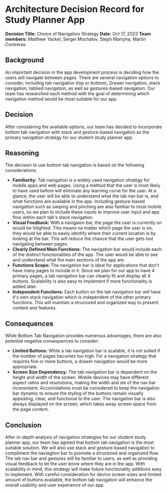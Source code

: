# Architecture Decision Record for Study Planner App
**Decision Title:** Choice of Navigation Strategy
**Date:** Oct 17, 2023
**Team members:** Matthew Yackel, Sergei Mochalov, Steph Martyna, Martin Contreras

## Background
An important decision in the app development process is deciding how the users will navigate between pages. There are several navigation options to consider, including tab navigation (top or bottom), Drawer navigation, stack navigation, tabbed navigation, as well as gestures-based navigation. Our team has researched each method with the goal of determining which navigation method would be most suitable for our app. 

## Decision
After considering the available options, our team has decided to incorporate bottom tab navigation with stack and gesture-based navigation as the primary navigation strategy for our student study planner app.

## Reasoning 
The decision to use bottom tab navigation is based on the following considerations: 
- **Familiarity:** Tab navigation is a widely used navigation strategy for mobile apps and web pages. Using a method that the user is most likely to have used before will eliminate any learning curve for the user. At a glance, the user will be able to understand what the tab nav bar is, and what functions are available in the app. Including gesture-based navigation such as swiping and pinching are also familiar to most mobile users, so we plan to include these inputs to improve user input and app flow within each tab's stack navigation. 
- **Visual Feedback:** With a navigaion bar, the page the user is currently on would be hilighted. This means no matter which page the user is on, they would be able to easily identify where their current location is by looking at the bar. This will reduce the chance that the user gets lost navigating between pages. 
- **Clearly Defined Main Functions:** The navigation bar would include each of the distinct functionalities of the app. The user would be able to see and understand what the main sections of the app are. 
- **Functions Scope:** The navigation bar is ideal for applications that don't have many pages to include in it. Since we plan for our app to have 4 primary pages, a tab navigation bar can cleanly fit and display all 4 buttons. Scalability is also easy to implement if more functionality is added later. 
- **Independent Functions:** Each button on the tab navigation bar will have it's own stack navigation which is independent of the other primary functions. This will maintain a structured and organized way to present content and features. 

## Consequences
While Bottom Tab Navigation provides numerous advantages, there are also potential negative consequences to consider: 
- **Limited Buttons:** While a tab navigation bar is scalable, it is not suited if the number of pages becomes too high. For a navigation strategy that requires five or more buttons, a drawer navigation would be more appropriate. 
- **Screen Size Dependency:** The tab navigation bar is dependent on the height and width of the screen. Mobile devices may have different aspect ratios and resolutions, making the width and sie of the nav bar inconsistent. Accomidations must be considered to keep the navigation bar dynamic to ensure the styling of the buttons remain visually appealing, clear, and functional to the user. The navigation bar is also always displayed on the screen, which takes away screen space from the page content. 

## Conclusion
After in-depth analysis of navigation strategies for our student study planner app, our team has agreed that bottom tab navigation is the most suitable solution. We will also use stack and gesture-based navigation to compliment the naviagtion bar to promote a structured and organized flow. The tab nav bar and gestures will be familiar to users, as well as providing visual feedback to let the user know where they are in the app. With scalability in mind, this strategy will make future functionality additions easy to implement. With careful consideration for device screen sizes and limited amount of buttons available, the bottom tab navigation will enhance the overall usability and user experience of our app. 